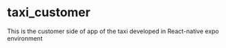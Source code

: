 # taxi_customer
This is the customer side of app of the taxi developed in React-native expo environment
